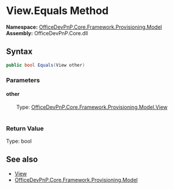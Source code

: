 # View.Equals Method  
  

**Namespace:** [OfficeDevPnP.Core.Framework.Provisioning.Model](OfficeDevPnP.Core.Framework.Provisioning.Model.md)  
**Assembly:** OfficeDevPnP.Core.dll  
## Syntax
```C#
public bool Equals(View other)
```
### Parameters
#### other  
&emsp;&emsp;Type: [OfficeDevPnP.Core.Framework.Provisioning.Model.View](OfficeDevPnP.Core.Framework.Provisioning.Model.View.md)  
&emsp;&emsp;  

  

### Return Value
Type: bool  

## See also
- [View](OfficeDevPnP.Core.Framework.Provisioning.Model.View.md) 
- [OfficeDevPnP.Core.Framework.Provisioning.Model](OfficeDevPnP.Core.Framework.Provisioning.Model.md) 
